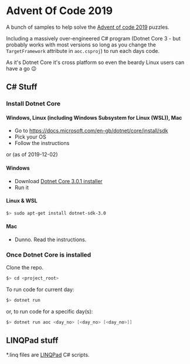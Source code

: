 # Advent Of Code 2019

A bunch of samples to help solve the [Advent of code 2019](https://adventofcode.com/2019) puzzles.

Including a massively over-engineered C# program (Dotnet Core 3 - but probably works with most versions so long as you change the `TargetFramework` attribute in `aoc.csproj`) to run each days code.

As it's Dotnet Core it's cross platform so even the beardy Linux users can have a go :wink:

## C# Stuff
### Install Dotnet Core

#### Windows, Linux (including Windows Subsystem for Linux (WSL)), Mac

* Go to https://docs.microsoft.com/en-gb/dotnet/core/install/sdk
* Pick your OS
* Follow the instructions

or (as of 2019-12-02)

#### Windows

* Download [Dotnet Core 3.0.1 installer](https://dotnet.microsoft.com/download/dotnet-core/thank-you/sdk-3.0.101-windows-x64-installer)
* Run it

#### Linux &amp; WSL

```bash
$> sudo apt-get install dotnet-sdk-3.0
```

#### Mac

* Dunno. Read the instructions.

### Once Dotnet Core is installed

Clone the repo.

```bash
$> cd <project_root>
```

To run code for current day:
```csharp
$> dotnet run
```

or, to run code for a specific day(s):

```csharp
$> dotnet run aoc <day_no> [<day_no> [<day_no>]]
```

## LINQPad stuff
*.linq files are [LINQPad](https://www.linqpad.net/) C# scripts. 
